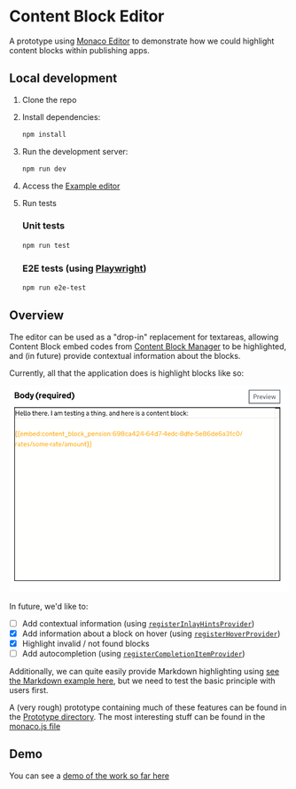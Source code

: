# Content Block Editor

A prototype using [Monaco Editor](https://microsoft.github.io/monaco-editor/) to demonstrate how we could highlight content blocks within publishing apps.

## Local development

1. Clone the repo
1. Install dependencies:

   ```bash
   npm install
   ```

1. Run the development server:

   ```bash
   npm run dev
   ```

1. Access the [Example editor](http://localhost:5173/)
1. Run tests

   ### Unit tests

   ```bash
   npm run test
   ```

   ### E2E tests (using [Playwright](https://playwright.dev/))

   ```bash
   npm run e2e-test
   ```

## Overview

The editor can be used as a "drop-in" replacement for textareas, allowing Content Block embed codes from
[Content Block Manager](https://docs.publishing.service.gov.uk/repos/whitehall/content_block_manager.html) to be
highlighted, and (in future) provide contextual information about the blocks.

Currently, all that the application does is highlight blocks like so:

![Preview](docs/img/preview.png)

In future, we'd like to:

- [ ] Add contextual information (using [`registerInlayHintsProvider`](https://microsoft.github.io/monaco-editor/typedoc/functions/languages.registerInlayHintsProvider.html))
- [x] Add information about a block on hover (using [`registerHoverProvider`](https://microsoft.github.io/monaco-editor/typedoc/functions/languages.registerHoverProvider.html))
- [x] Highlight invalid / not found blocks
- [ ] Add autocompletion (using [`registerCompletionItemProvider`](https://microsoft.github.io/monaco-editor/typedoc/functions/languages.registerCompletionItemProvider.html))

Additionally, we can quite easily provide Markdown highlighting using [see the Markdown example here](https://microsoft.github.io/monaco-editor/monarch.html),
but we need to test the basic principle with users first.

A (very rough) prototype containing much of these features can be found in the [Prototype directory](./prototype). The
most interesting stuff can be found in the [monaco.js file](./prototype/js/monaco.js)

## Demo

You can see a [demo of the work so far here](https://alphagov.github.io/content-block-editor/)
